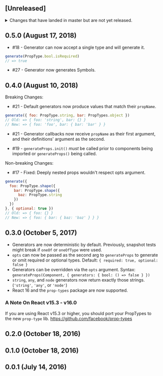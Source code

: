 ## [Unreleased]
<details>
  <summary>
    Changes that have landed in master but are not yet released.
  </summary>
</details>

## 0.5.0 (August 17, 2018)
* #18 - Generator can now accept a single type and will generate it.
```js
generate(PropType.bool.isRequired)
// => true
```

* #27 - Generator now generates Symbols.

## 0.4.0 (August 10, 2018)
Breaking Changes:

* #21 - Default generators now produce values that match their `propName`.
```js
generate({ foo: PropType.string, bar: PropTypes.object })
// Old: => { foo: 'string', bar: {} }
// New: => { foo: 'foo', bar: { bar: 'bar' } }
```

* #21 - Generator callbacks now receive `propName` as their first argument, and their definitions' argument as the second.

* #19 - `generateProps.init()` *must* be called prior to components being imported or `generateProps()` being called.

Non-breaking Changes:

* #17 - Fixed: Deeply nested props wouldn't respect opts argument.
```js
generate({
  foo: PropType.shape({
    bar: PropType.shape({
      baz: PropType.string
    })
  })
}, { optional: true })
// Old: => { foo: {} }
// New: => { foo: { bar: { baz: 'baz' } } }
```

## 0.3.0 (October 5, 2017)
* Generators are now deterministic by default. Previously, snapshot tests might break if `oneOf` or `oneOfType` were used.
* `opts` can now be passed as the second arg to `generateProps` to generate or omit required or optional types. Default: `{ required: true, optional: false }`
* Generators can be overridden via the `opts` argument. Syntax: `generateProps(Component, { generators: { bool: () => false } })`
* `string`, `any`, and `node` generators now return exactly those strings. (`'string'`, `'any'`, or `'node'`)
* React 16 and the `prop-types` package are now supported.

### A Note On React v15.3 - v16.0
If you are using React v15.3 or higher, you should port your PropTypes to the
new `prop-type` lib. https://github.com/facebook/prop-types

## 0.2.0 (October 18, 2016)
## 0.1.0 (October 18, 2016)
## 0.0.1 (July 14, 2016)
